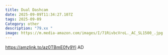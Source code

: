 ```yaml
---
title: Dual Dashcam
date: 2025-09-09T11:34:27.107Z
tags: 2025-09-09
Category: other
description: "79.xx "
image: https://m.media-amazon.com/images/I/71RivbcVroL._AC_SL1500_.jpg
---
```

https://amzlink.to/az0TBmE0fy9Yi
AD
